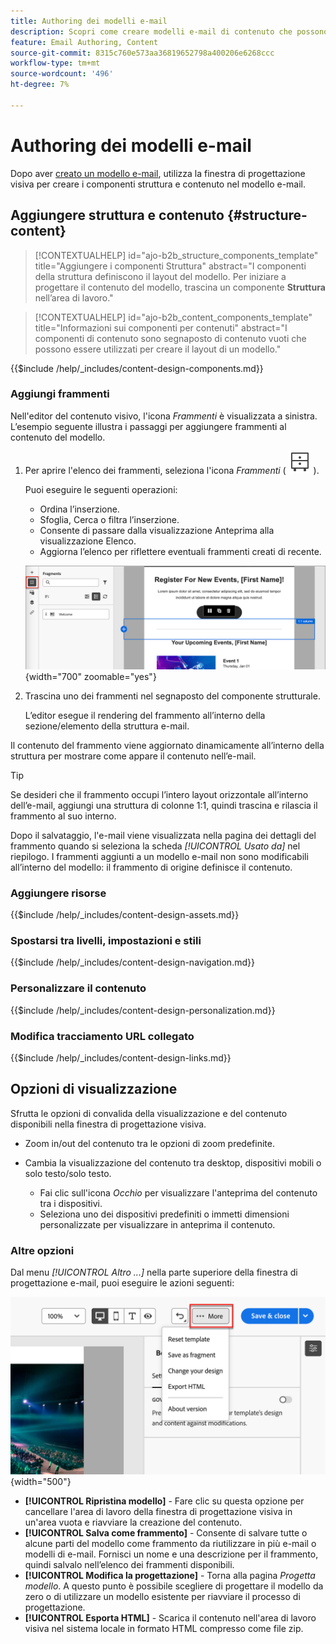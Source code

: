 ```yaml
---
title: Authoring dei modelli e-mail
description: Scopri come creare modelli e-mail di contenuto che possono essere utilizzati per le e-mail del percorso di account per riutilizzare le progettazioni in modo semplice ed efficiente.
feature: Email Authoring, Content
source-git-commit: 8315c760e573aa36819652798a400206e6268ccc
workflow-type: tm+mt
source-wordcount: '496'
ht-degree: 7%

---
```


# Authoring dei modelli e-mail

Dopo aver [creato un modello e-mail](./email-templates.md#create-an-email-template), utilizza la finestra di progettazione visiva per creare i componenti struttura e contenuto nel modello e-mail.

## Aggiungere struttura e contenuto {#structure-content}

>[!CONTEXTUALHELP]
>id="ajo-b2b_structure_components_template"
>title="Aggiungere i componenti Struttura"
>abstract="I componenti della struttura definiscono il layout del modello. Per iniziare a progettare il contenuto del modello, trascina un componente **Struttura** nell’area di lavoro."

>[!CONTEXTUALHELP]
>id="ajo-b2b_content_components_template"
>title="Informazioni sui componenti per contenuti"
>abstract="I componenti di contenuto sono segnaposto di contenuto vuoti che possono essere utilizzati per creare il layout di un modello."

{{$include /help/_includes/content-design-components.md}}

### Aggiungi frammenti

Nell&#39;editor del contenuto visivo, l&#39;icona _Frammenti_ è visualizzata a sinistra. L’esempio seguente illustra i passaggi per aggiungere frammenti al contenuto del modello.

1. Per aprire l&#39;elenco dei frammenti, seleziona l&#39;icona _Frammenti_ ( ![Icona Frammenti](../assets/do-not-localize/icon-fragments.svg) ).

   Puoi eseguire le seguenti operazioni:

   * Ordina l’inserzione.
   * Sfoglia, Cerca o filtra l’inserzione.
   * Consente di passare dalla visualizzazione Anteprima alla visualizzazione Elenco.
   * Aggiorna l’elenco per riflettere eventuali frammenti creati di recente.

   ![Selezionare un frammento dall&#39;elenco](./assets/visual-designer-fragments.png){width="700" zoomable="yes"}

1. Trascina uno dei frammenti nel segnaposto del componente strutturale.

   L’editor esegue il rendering del frammento all’interno della sezione/elemento della struttura e-mail.

Il contenuto del frammento viene aggiornato dinamicamente all’interno della struttura per mostrare come appare il contenuto nell’e-mail.

>[!TIP]
>
>Se desideri che il frammento occupi l’intero layout orizzontale all’interno dell’e-mail, aggiungi una struttura di colonne 1:1, quindi trascina e rilascia il frammento al suo interno.

Dopo il salvataggio, l&#39;e-mail viene visualizzata nella pagina dei dettagli del frammento quando si seleziona la scheda _[!UICONTROL Usato da]_ nel riepilogo. I frammenti aggiunti a un modello e-mail non sono modificabili all’interno del modello: il frammento di origine definisce il contenuto.

### Aggiungere risorse

{{$include /help/_includes/content-design-assets.md}}

### Spostarsi tra livelli, impostazioni e stili

{{$include /help/_includes/content-design-navigation.md}}

### Personalizzare il contenuto

{{$include /help/_includes/content-design-personalization.md}}

### Modifica tracciamento URL collegato

{{$include /help/_includes/content-design-links.md}}

## Opzioni di visualizzazione

Sfrutta le opzioni di convalida della visualizzazione e del contenuto disponibili nella finestra di progettazione visiva.

* Zoom in/out del contenuto tra le opzioni di zoom predefinite.

* Cambia la visualizzazione del contenuto tra desktop, dispositivi mobili o solo testo/solo testo.
   * Fai clic sull&#39;icona _Occhio_ per visualizzare l&#39;anteprima del contenuto tra i dispositivi.
   * Seleziona uno dei dispositivi predefiniti o immetti dimensioni personalizzate per visualizzare in anteprima il contenuto.

### Altre opzioni

Dal menu _[!UICONTROL Altro ...]_ nella parte superiore della finestra di progettazione e-mail, puoi eseguire le azioni seguenti:

![Fai clic su Altro per accedere alle azioni del modello](./assets/visual-designer-more-menu.png){width="500"}

* **[!UICONTROL Ripristina modello]** - Fare clic su questa opzione per cancellare l&#39;area di lavoro della finestra di progettazione visiva in un&#39;area vuota e riavviare la creazione del contenuto.
* **[!UICONTROL Salva come frammento]** - Consente di salvare tutte o alcune parti del modello come frammento da riutilizzare in più e-mail o modelli di e-mail. Fornisci un nome e una descrizione per il frammento, quindi salvalo nell’elenco dei frammenti disponibili.
* **[!UICONTROL Modifica la progettazione]** - Torna alla pagina _Progetta modello_. A questo punto è possibile scegliere di progettare il modello da zero o di utilizzare un modello esistente per riavviare il processo di progettazione.
* **[!UICONTROL Esporta HTML]** - Scarica il contenuto nell&#39;area di lavoro visiva nel sistema locale in formato HTML compresso come file zip.
